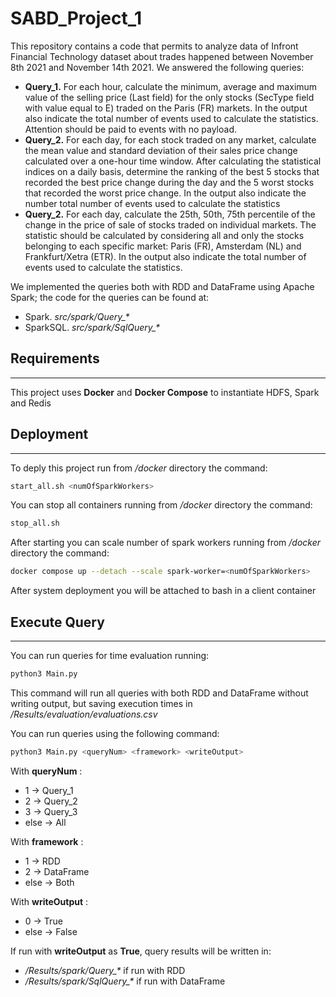 # SABD_Project_1
This repository contains a code that permits to analyze data of Infront Financial Technology dataset about trades happened between November 8th 2021 and November 14th 2021. We answered the following queries:
* **Query_1.** For each hour, calculate the minimum, average and maximum value of the selling price (Last field) for the only stocks (SecType field with value equal to E) traded on the Paris (FR) markets. In the output
also indicate the total number of events used to calculate the statistics. Attention should be paid to events with no payload.
* **Query_2.** For each day, for each stock traded on any market, calculate the mean value and standard deviation of their sales price change calculated over a one-hour time window. After calculating the statistical indices on a daily basis, determine the ranking of the best 5 stocks that recorded the best price change during the day and the 5 worst stocks that recorded the worst price change. In the output also indicate the number total number of events used to calculate the statistics
* **Query_2.** For each day, calculate the 25th, 50th, 75th percentile of the change in the price of sale of stocks traded on individual markets. The statistic should be calculated by considering all and only the stocks belonging to each specific market: Paris (FR), Amsterdam (NL) and Frankfurt/Xetra (ETR). In the output also indicate the total number of events used to calculate the statistics.

We implemented the queries both with RDD and DataFrame using Apache Spark; the code for the queries can be found at:
* Spark. *src/spark/Query_\**
* SparkSQL. *src/spark/SqlQuery_\**

## Requirements
---
This project uses **Docker** and **Docker Compose** to instantiate HDFS, Spark and Redis

## Deployment
---
To deply this project run from */docker* directory the command:
```bash
start_all.sh <numOfSparkWorkers>
```
You can stop all containers running from */docker* directory the command:
```bash
stop_all.sh
```
After starting you can scale number of spark workers running from */docker* directory the command:
```bash
docker compose up --detach --scale spark-worker=<numOfSparkWorkers>
```

After system deployment you will be attached to bash in a client container

## Execute Query
---
You can run queries for time evaluation running:
```bash
python3 Main.py
```
This command will run all queries with both RDD and DataFrame without writing output, but saving execution times in */Results/evaluation/evaluations.csv*

You can run queries using the following command:
```bash
python3 Main.py <queryNum> <framework> <writeOutput>
```
With **queryNum** :
* 1 &rarr; Query_1
* 2 &rarr; Query_2
* 3 &rarr; Query_3
* else &rarr; All

With **framework** :
* 1 &rarr; RDD
* 2 &rarr; DataFrame
* else &rarr; Both

With **writeOutput** :
* 0 &rarr; True
* else &rarr; False

If run with **writeOutput** as **True**, query results will be written in:
* */Results/spark/Query_\** if run with RDD
* */Results/spark/SqlQuery_\** if run with DataFrame